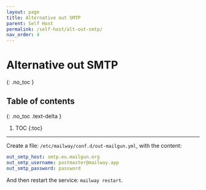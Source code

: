 ```yaml
---
layout: page
title: Alternative out SMTP
parent: Self Host
permalink: /self-host/alt-out-smtp/
nav_order: 4
---
```


# Alternative out SMTP
{: .no_toc }

## Table of contents
{: .no_toc .text-delta }

1. TOC
{:toc}

---

Create a file: `/etc/mailway/conf.d/out-mailgun.yml`, with the content:
```yaml
out_smtp_host: smtp.eu.mailgun.org
out_smtp_username: postmaster@mailway.app
out_smtp_password: password
```

And then restart the service: `mailway restart`.
